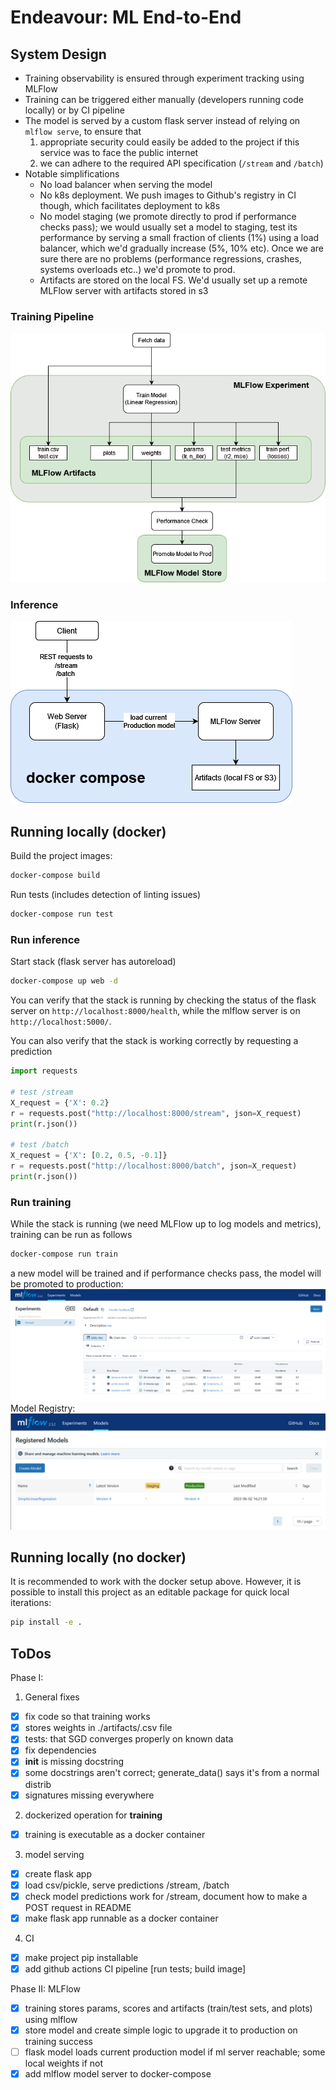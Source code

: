 # Endeavour: ML End-to-End

## System Design

* Training observability is ensured through experiment tracking using MLFlow
* Training can be triggered either manually (developers running code locally) or by CI pipeline
* The model is served by a custom flask server instead of relying on `mlflow serve`, to ensure that
  1. appropriate security could easily be added to the project if this service was to face the public internet
  2. we can adhere to the required API specification (`/stream` and `/batch`)
* Notable simplifications
  * No load balancer when serving the model
  * No k8s deployment. We push images to Github's registry in CI though, which facilitates deployment to k8s
  * No model staging (we promote directly to prod if performance checks pass); we would usually set a model to staging, test its performance by serving a small fraction of clients (1%) using a load balancer, which we'd gradually increase (5%, 10% etc). Once we are sure there are no problems (performance regressions, crashes, systems overloads etc..) we'd promote to prod.
  * Artifacts are stored on the local FS. We'd usually set up a remote MLFlow server with artifacts stored in s3


### Training Pipeline
![training_pipeline.png](docs/img/training_pipeline.png)

### Inference
![inference.png](docs/img/inference.png)

## Running locally (docker)

Build the project images:
```bash
docker-compose build
```

Run tests (includes detection of linting issues)
```bash
docker-compose run test
```

### Run inference
Start stack (flask server has autoreload)
```bash
docker-compose up web -d
```
You can verify that the stack is running by checking the status of the flask server on `http://localhost:8000/health`, 
while the mlflow server is on `http://localhost:5000/`.

You can also verify that the stack is working correctly by requesting a prediction
```python
import requests

# test /stream
X_request = {'X': 0.2}
r = requests.post("http://localhost:8000/stream", json=X_request)
print(r.json())

# test /batch
X_request = {'X': [0.2, 0.5, -0.1]}
r = requests.post("http://localhost:8000/batch", json=X_request)
print(r.json())
```

### Run training
While the stack is running (we need MLFlow up to log models and metrics), training can be run as follows
```bash
docker-compose run train
```
a new model will be trained and if performance checks pass, the model will be promoted to production:
![mlflow_ui.png](docs/img/mlflow_ui.png)
Model Registry:
![mlflow_model_registry.png](docs/img/mlflow_model_registry.png)


## Running locally (no docker)

It is recommended to work with the docker setup above. However, it is possible to install this project as an editable 
package for quick local iterations:
```bash
pip install -e .
```


## ToDos

Phase I:

1. General fixes
- [x] fix code so that training works
- [x] stores weights in ./artifacts/<date>.csv file
- [x] tests: that SGD converges properly on known data
- [x] fix dependencies
- [x] __init__ is missing docstring
- [x] some docstrings aren't correct; generate_data() says it's from a normal distrib
- [x] signatures missing everywhere
2. dockerized operation for **training** 
- [x] training is executable as a docker container
3. model serving
- [x] create flask app
- [x] load csv/pickle, serve predictions /stream, /batch
- [x] check model predictions work for /stream, document how to make a POST request in README
- [x] make flask app runnable as a docker container
4. CI
- [x] make project pip installable
- [x] add github actions CI pipeline [run tests; build image]
 
Phase II: MLFlow

- [x] training stores params, scores and artifacts (train/test sets, and plots) using mlflow
- [x] store model and create simple logic to upgrade it to production on training success
- [ ] flask model loads current production model if ml server reachable; some local weights if not
- [x] add mlflow model server to docker-compose

